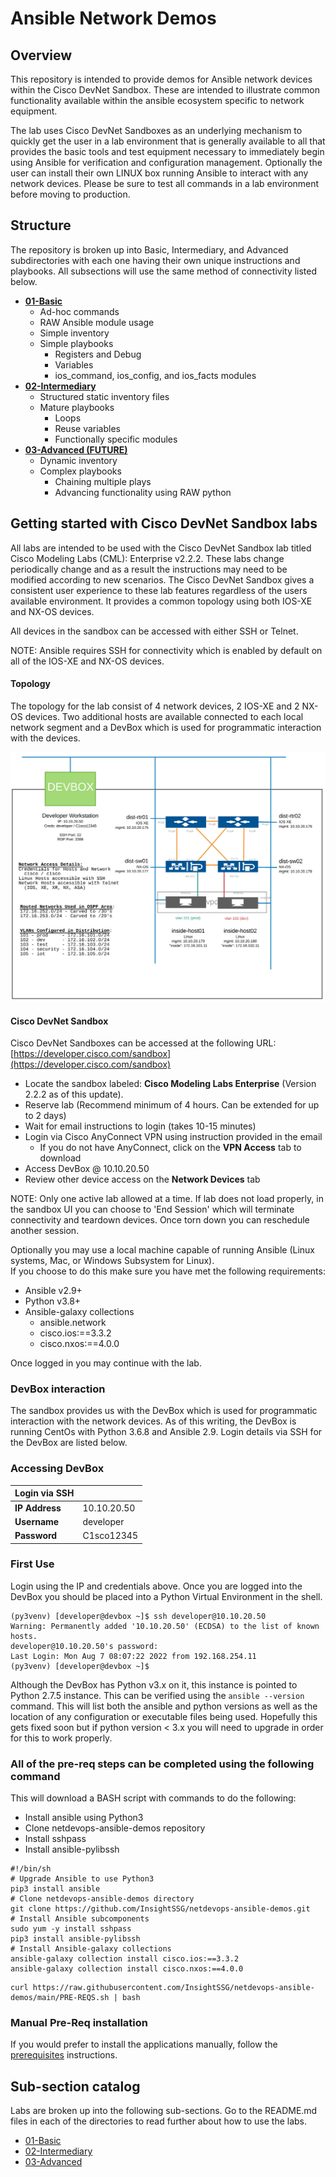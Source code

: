 # Ansible Network Demos

## Overview

This repository is intended to provide demos for Ansible network devices within the Cisco DevNet 
Sandbox. These are intended to illustrate common functionality available within the ansible 
ecosystem specific to network equipment. 

The lab uses Cisco DevNet Sandboxes as an underlying mechanism to quickly get the user in a lab environment that is generally available 
to all that provides the basic tools and test equipment necessary to immediately begin using Ansible for verification 
and configuration management.  Optionally the user can install their own LINUX box running Ansible to interact with any 
network devices.  Please be sure to test all commands in a lab environment before moving to production. 


## Structure 

The repository is broken up into Basic, Intermediary, and Advanced subdirectories with each one 
having their own unique instructions and playbooks. All subsections will use the same method of 
connectivity listed below.

- [**01-Basic**](01-Basic/README.md)
    - Ad-hoc commands
    - RAW Ansible module usage
    - Simple inventory
    - Simple playbooks
        - Registers and Debug
        - Variables
        - ios_command, ios_config, and ios_facts modules
- [**02-Intermediary**](02-Intermediary/README.md)
    - Structured static inventory files
    - Mature playbooks
        - Loops
        - Reuse variables
        - Functionally specific modules
- [**03-Advanced (FUTURE)**](03-Advanced/README.md)
    - Dynamic inventory
    - Complex playbooks
        - Chaining multiple plays
        - Advancing functionality using RAW python

## Getting started with Cisco DevNet Sandbox labs

All labs are intended to be used with the Cisco DevNet Sandbox lab titled 
Cisco Modeling Labs (CML): Enterprise v2.2.2. These labs change periodically change and as a result the 
instructions may need to be modified according to new scenarios.  The Cisco DevNet Sandbox gives 
a consistent user experience to these lab features regardless of the users available environment.  It provides 
a common topology using both IOS-XE and NX-OS devices.  

All devices in the sandbox can be accessed with either SSH or Telnet.  

NOTE: Ansible requires SSH for connectivity which is enabled by default on all of the IOS-XE and NX-OS devices.  

#### Topology
The topology for the lab consist of 4 network devices, 2 IOS-XE and 2 NX-OS devices.  Two additional hosts are available 
connected to each local network segment and a DevBox which is used for programmatic interaction with the devices.  
 
![Cisco DevNet Sandbox CML Topology (v2.2.2)](files/images/cisco_devnet_sandbox_cml_v2.2.2_topology.jpg)

#### Cisco DevNet Sandbox

Cisco DevNet Sandboxes can be accessed at the following URL:
[https://developer.cisco.com/sandbox](https://developer.cisco.com/sandbox)

- Locate the sandbox labeled: **Cisco Modeling Labs Enterprise** (Version 2.2.2 as of this update).
- Reserve lab (Recommend minimum of 4 hours.  Can be extended for up to 2 days)
- Wait for email instructions to login (takes 10-15 minutes)
- Login via Cisco AnyConnect VPN using instruction provided in the email
    - If you do not have AnyConnect, click on the **VPN Access** tab to download
- Access DevBox @ 10.10.20.50
- Review other device access on the **Network Devices** tab

NOTE: Only one active lab allowed at a time.  If lab does not load properly, in the sandbox UI you can choose to 'End Session' which will terminate connectivity and 
teardown devices.  Once torn down you can reschedule another session.

Optionally you may use a local machine capable of running Ansible (Linux systems, Mac, or Windows Subsystem for Linux).  
If you choose to do this make sure you have met the following requirements:

- Ansible v2.9+
- Python v3.8+
- Ansible-galaxy collections
    - ansible.network
    - cisco.ios:==3.3.2
    - cisco.nxos:==4.0.0

Once logged in you may continue with the lab.

### DevBox interaction

The sandbox provides us with the DevBox which is used for programmatic interaction with the network devices.  As of this 
writing, the DevBox is running CentOs with Python 3.6.8 and Ansible 2.9.  Login details via SSH for the DevBox are
 listed below.  

### Accessing DevBox
| Login via SSH ||
| ----------- | ----------- |
| **IP Address** | 10.10.20.50 |
| **Username** | developer |
| **Password** | C1sco12345 |


### First Use
Login using the IP and credentials above.  Once you are logged into the DevBox you should be placed into a Python Virtual Environment in the shell. 
```
(py3venv) [developer@devbox ~]$ ssh developer@10.10.20.50
Warning: Permanently added '10.10.20.50' (ECDSA) to the list of known hosts.
developer@10.10.20.50's password:
Last Login: Mon Aug 7 08:07:22 2022 from 192.168.254.11
(py3venv) [developer@devbox ~]$
```

Although the DevBox has Python v3.x on it, this instance is pointed to Python 2.7.5 instance.  This can be verified using 
the ```ansible --version``` command.  This will list both the ansible and python versions as well as the location of any 
configuration or executable files being used.  Hopefully this gets fixed soon but if python version < 3.x you will need 
to upgrade in order for this to work properly.  


### All of the pre-req steps can be completed using the following command
This will download a BASH script with commands to do the following:

- Install ansible using Python3
- Clone netdevops-ansible-demos repository
- Install sshpass
- Install ansible-pylibssh

```
#!/bin/sh
# Upgrade Ansible to use Python3
pip3 install ansible
# Clone netdevops-ansible-demos directory
git clone https://github.com/InsightSSG/netdevops-ansible-demos.git
# Install Ansible subcomponents
sudo yum -y install sshpass
pip3 install ansible-pylibssh
# Install Ansible-galaxy collections
ansible-galaxy collection install cisco.ios:==3.3.2
ansible-galaxy collection install cisco.nxos:==4.0.0
```


```
curl https://raw.githubusercontent.com/InsightSSG/netdevops-ansible-demos/main/PRE-REQS.sh | bash
```

### Manual Pre-Req installation
If you would prefer to install the applications manually, follow the [prerequisites](./PRE-REQS.md) instructions.



## Sub-section catalog

Labs are broken up into the following sub-sections.  Go to the README.md files in each of the directories to read further 
about how to use the labs.
  
- [01-Basic](01-Basic/README.md)
- [02-Intermediary](02-Intermediary/README.md)
- [03-Advanced](03-Advanced/README.md)

